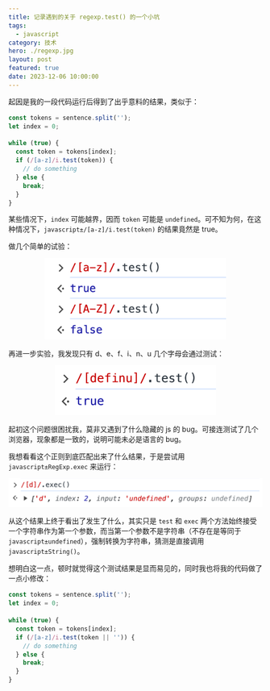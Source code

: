```yaml
---
title: 记录遇到的关于 regexp.test() 的一个小坑
tags:
  - javascript
category: 技术
hero: ./regexp.jpg
layout: post
featured: true
date: 2023-12-06 10:00:00
---
```


起因是我的一段代码运行后得到了出乎意料的结果，类似于：

```javascript
const tokens = sentence.split('');
let index = 0;

while (true) {
  const token = tokens[index];
  if (/[a-z]/i.test(token)) {
    // do something
  } else {
    break;
  }
}
```

某些情况下，`index` 可能越界，因而 `token` 可能是 `undefined`。可不知为何，在这种情况下，`javascript±/[a-z]/i.test(token)` 的结果竟然是 true。

做几个简单的试验：

<div><div style="max-width: 360px; margin: 0 auto" class="mix-light mix-both">

![](./regexp/1.png)

</div></div>

再进一步实验，我发现只有 d、e、f、i、n、u 几个字母会通过测试：

<div><div style="max-width: 320px; margin: 0 auto" class="mix-light mix-both">

![](./regexp/2.png)

</div></div>

起初这个问题很困扰我，莫非又遇到了什么隐藏的 js 的 bug。可接连测试了几个浏览器，现象都是一致的，说明可能未必是语言的 bug。

我想看看这个正则到底匹配出来了什么结果，于是尝试用 `javascript±RegExp.exec` 来运行：

<div><div style="max-width: 560px; margin: 0 auto" class="mix-light mix-both">

![](./regexp/3.png)

</div></div>

从这个结果上终于看出了发生了什么，其实只是 `test` 和 `exec` 两个方法始终接受一个字符串作为第一个参数，而当第一个参数不是字符串（不存在是等同于 `javascript±undefined`），强制转换为字符串，猜测是直接调用 `javascript±String()`。

想明白这一点，顿时就觉得这个测试结果是显而易见的，同时我也将我的代码做了一点小修改：

```javascript
const tokens = sentence.split('');
let index = 0;

while (true) {
  const token = tokens[index];
  if (/[a-z]/i.test(token || '')) {
    // do something
  } else {
    break;
  }
}
```
